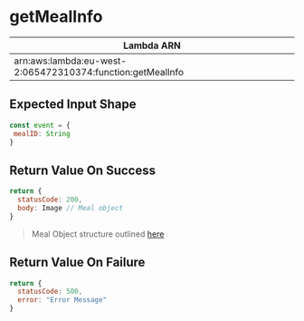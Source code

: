 # getMealInfo

| Lambda ARN                                                 |
| ---------------------------------------------------------- |
| arn:aws:lambda:eu-west-2:065472310374:function:getMealInfo |

 ## Expected Input Shape
 ```javascript
const event = {
  mealID: String
}
 ```
 
 ## Return Value On Success
```javascript
return {
  statusCode: 200,
  body: Image // Meal object
}
```

> Meal Object structure outlined [here](../neptune/neptune_design.md#node-properties)

## Return Value On Failure
```javascript
return {
  statusCode: 500,
  error: "Error Message"
}
```
 